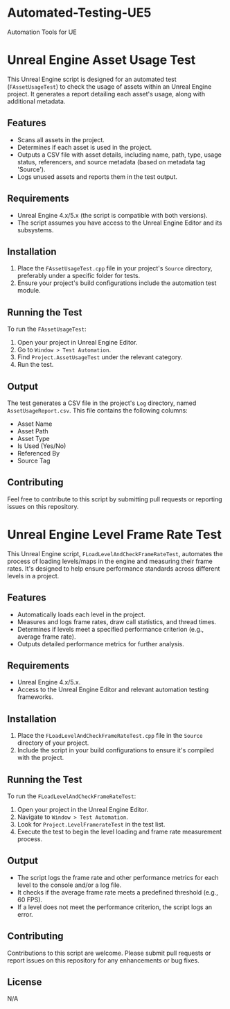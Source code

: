 # Automated-Testing-UE5
Automation Tools for UE

# Unreal Engine Asset Usage Test

This Unreal Engine script is designed for an automated test (`FAssetUsageTest`) to check the usage of assets within an Unreal Engine project. It generates a report detailing each asset's usage, along with additional metadata.

## Features

- Scans all assets in the project.
- Determines if each asset is used in the project.
- Outputs a CSV file with asset details, including name, path, type, usage status, referencers, and source metadata (based on metadata tag 'Source').
- Logs unused assets and reports them in the test output.

## Requirements

- Unreal Engine 4.x/5.x (the script is compatible with both versions).
- The script assumes you have access to the Unreal Engine Editor and its subsystems.

## Installation

1. Place the `FAssetUsageTest.cpp` file in your project's `Source` directory, preferably under a specific folder for tests.
2. Ensure your project's build configurations include the automation test module.

## Running the Test

To run the `FAssetUsageTest`:

1. Open your project in Unreal Engine Editor.
2. Go to `Window > Test Automation`.
3. Find `Project.AssetUsageTest` under the relevant category.
4. Run the test.

## Output

The test generates a CSV file in the project's `Log` directory, named `AssetUsageReport.csv`. This file contains the following columns:

- Asset Name
- Asset Path
- Asset Type
- Is Used (Yes/No)
- Referenced By
- Source Tag

## Contributing

Feel free to contribute to this script by submitting pull requests or reporting issues on this repository.

# Unreal Engine Level Frame Rate Test

This Unreal Engine script, `FLoadLevelAndCheckFrameRateTest`, automates the process of loading levels/maps in the engine and measuring their frame rates. It's designed to help ensure performance standards across different levels in a project.

## Features

- Automatically loads each level in the project.
- Measures and logs frame rates, draw call statistics, and thread times.
- Determines if levels meet a specified performance criterion (e.g., average frame rate).
- Outputs detailed performance metrics for further analysis.

## Requirements

- Unreal Engine 4.x/5.x.
- Access to the Unreal Engine Editor and relevant automation testing frameworks.

## Installation

1. Place the `FLoadLevelAndCheckFrameRateTest.cpp` file in the `Source` directory of your project.
2. Include the script in your build configurations to ensure it's compiled with the project.

## Running the Test

To run the `FLoadLevelAndCheckFrameRateTest`:

1. Open your project in the Unreal Engine Editor.
2. Navigate to `Window > Test Automation`.
3. Look for `Project.LevelFramerateTest` in the test list.
4. Execute the test to begin the level loading and frame rate measurement process.

## Output

- The script logs the frame rate and other performance metrics for each level to the console and/or a log file.
- It checks if the average frame rate meets a predefined threshold (e.g., 60 FPS).
- If a level does not meet the performance criterion, the script logs an error.

## Contributing

Contributions to this script are welcome. Please submit pull requests or report issues on this repository for any enhancements or bug fixes.

## License

N/A


